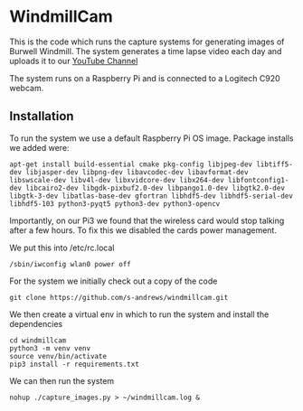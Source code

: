WindmillCam
===========

This is the code which runs the capture systems for generating images of Burwell Windmill.  The system generates a time lapse video each day and uploads it to our [YouTube Channel](https://www.youtube.com/#BurwellWindmillcam)

The system runs on a Raspberry Pi and is connected to a Logitech C920 webcam.

Installation
------------

To run the system we use a default Raspberry Pi OS image.  Package installs we added were:

```
apt-get install build-essential cmake pkg-config libjpeg-dev libtiff5-dev libjasper-dev libpng-dev libavcodec-dev libavformat-dev libswscale-dev libv4l-dev libxvidcore-dev libx264-dev libfontconfig1-dev libcairo2-dev libgdk-pixbuf2.0-dev libpango1.0-dev libgtk2.0-dev libgtk-3-dev libatlas-base-dev gfortran libhdf5-dev libhdf5-serial-dev libhdf5-103 python3-pyqt5 python3-dev python3-opencv
```

Importantly, on our Pi3 we found that the wireless card would stop talking after a few hours.  To fix this we disabled the cards power management.

We put this into /etc/rc.local

```
/sbin/iwconfig wlan0 power off
```


For the system we initially check out a copy of the code

```
git clone https://github.com/s-andrews/windmillcam.git
```

We then create a virtual env in which to run the system and install the dependencies

```
cd windmillcam
python3 -m venv venv
source venv/bin/activate
pip3 install -r requirements.txt
```

We can then run the system

```
nohup ./capture_images.py > ~/windmillcam.log &
```